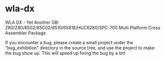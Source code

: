wla-dx
======

WLA DX - Yet Another GB-Z80/Z80/6502/65C02/6510/65816/HUC6280/SPC-700 Multi Platform Cross Assembler Package

If you encounter a bug, please create a small project under the "bug_exhibition" directory in the source tree, and use the project to make the bug show up. This will speed up 
fixing the bug by a lot!

